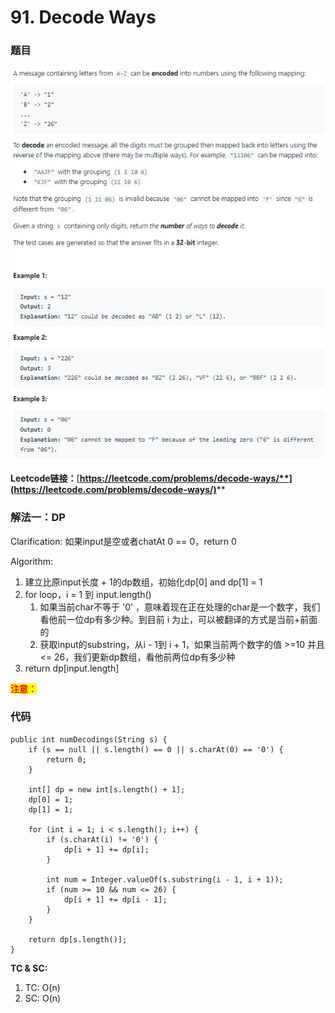 # 91. Decode Ways

### 题目

![](<../../.gitbook/assets/image (132) (1).png>)

**Leetcode链接：**[**https://leetcode.com/problems/decode-ways/**](https://leetcode.com/problems/decode-ways/)****

### 解法一：DP

Clarification: 如果input是空或者chatAt 0 == 0，return 0

Algorithm:&#x20;

1. 建立比原input长度 + 1的dp数组，初始化dp\[0] and dp\[1] = 1
2. for loop，i = 1 到 input.length()
   1. 如果当前char不等于 '0' ，意味着现在正在处理的char是一个数字，我们看他前一位dp有多少种。到目前 i 为止，可以被翻译的方式是当前+前面的
   2. 获取input的substring，从i - 1到 i + 1，如果当前两个数字的值 >=10 并且 <= 26，我们更新dp数组，看他前两位dp有多少种
3. return dp\[input.length]

<mark style="color:red;">**注意：**</mark>

### 代码

```
public int numDecodings(String s) {
    if (s == null || s.length() == 0 || s.charAt(0) == '0') {
        return 0;
    }

    int[] dp = new int[s.length() + 1];
    dp[0] = 1;
    dp[1] = 1;

    for (int i = 1; i < s.length(); i++) {
        if (s.charAt(i) != '0') {
            dp[i + 1] += dp[i];
        }

        int num = Integer.valueOf(s.substring(i - 1, i + 1));
        if (num >= 10 && num <= 26) {
            dp[i + 1] += dp[i - 1];
        }
    }

    return dp[s.length()];
}
```

**TC & SC:**

1. TC: O(n)
2. SC: O(n)
